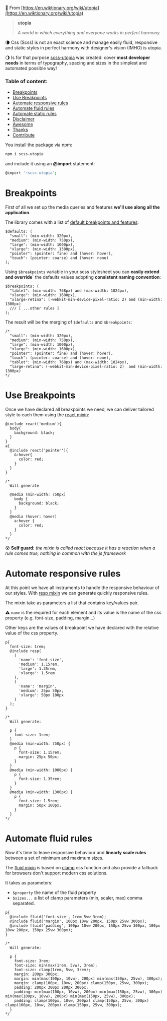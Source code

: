 :book: From [https://en.wiktionary.org/wiki/utopia](https://en.wiktionary.org/wiki/utopia)
> **utopia**
> 
> _A world in which everything and everyone works in perfect harmony._

:waning_crescent_moon: Css (Scss) is not an exact science and manage easily fluid, responsive and static styles in perfect harmony with designer's vision (IMHO) is utopia. 

:waning_gibbous_moon: Is for that purpose [scss-utopia](https://www.npmjs.com/package/scss-utopia) was created: cover **most developer needs**  in terms of typography, spacing and sizes in the simplest and automated possible way!

### Table of content:
- [Breakpoints](#breakpoints)
- [Use Breakpoints](#use-breakpoints)
- [Automate responsive rules](#automate-responsive-rules)
- [Automate fluid rules](#automate-fluid-rules)
- [Automate static rules](#automate-static-rules)
- [Disclaimer](#disclaimer)
- [Awesome](#awesome)
- [Thanks](#thanks)
- [Contribute](#contribute)

You install the package via npm:

``` bash
npm i scss-utopia
```

and include it using an **@import** statement:

``` bash
@import '~scss-utopia';
```

# Breakpoints
First of all we set up the media queries and features **we'll use along all the application**.

The library comes with a list of [default breakpoints and features](https://github.com/DidoMarchet/scss-utopia/blob/main/src/breakpoints.scss):

```
$defaults: (
  "small": (min-width: 320px), 
  "medium": (min-width: 750px),
  "large": (min-width: 1000px),
  "xlarge": (min-width: 1300px),
  "pointer": (pointer: fine) and (hover: hover),
  "touch": (pointer: coarse) and (hover: none)
);
```

Using `$breakpoints` variable in your scss stylesheet you can **easily extend and override**` the defaults values adopting **consistent naming convention**:

```
$breakpoints: (
  "tablet": (min-width: 768px) and (max-width: 1024px),
  "xlarge": (min-width: 1600px),
  "xlarge-retina": (-webkit-min-device-pixel-ratio: 2) and (min-width: 1300px)
  /// [ ...other rules ]
);
```

The result will be the merging of  `$defaults` and `$breakpoints`:

```
/*
  "small": (min-width: 320px), 
  "medium": (min-width: 750px),
  "large": (min-width: 1000px),
  "xlarge": (min-width: 1600px),
  "pointer": (pointer: fine) and (hover: hover),
  "touch": (pointer: coarse) and (hover: none),
  "tablet": (min-width: 768px) and (max-width: 1024px),
  "large-retina": (-webkit-min-device-pixel-ratio: 2)  and (min-width: 1300px)
*/
```

# Use Breakpoints
Once we have declared all breakpoints we need, we can deliver tailored style to each them using the [react mixin](https://github.com/DidoMarchet/scss-utopia/blob/main/src/react.scss):

```
@include react('medium'){
  body{
    background: black;
  }
}
a{
  @include react('pointer'){
    &:hover{
      color: red;
    }
  }
}

/*
  Will generate 

  @media (min-width: 750px)
    body {
      background: black;
    }
  }
  @media (hover: hover)
    a:hover {
      color: red;
    }
  }
*/
```

:cold_sweat: **Self guard:** *the mixin is called react because it has a reaction when a rule comes true, nothing in common with the js framework* 

# Automate responsive rules
At this point we have all instruments to handle the responsive behaviour of our styles.
With [resp mixin](https://github.com/DidoMarchet/scss-utopia/blob/main/src/resp.scss) we can generate quickly responsive rules.

The mixin take as parameters a list that contains key/values pair.

:warning: `name` is the required for each element and its value is the name of the css property (e.g. font-size, padding, margin...)

Other keys are the values of breakpoint we have declared with the relative value of the css property.

```
p{
  font-size: 1rem;
  @include resp(
    (
      'name': 'font-size',
      'medium': 1.15rem,
      'large': 1.35rem,
      'xlarge': 1.5rem
    ),
    (
      'name': 'margin',
      'medium': 25px 50px,
      'xlarge': 50px 100px
    )
  );
}

/* 
  Will generate:
  
  p {
    font-size: 1rem;
  }
  @media (min-width: 750px) {
    p {
      font-size: 1.15rem;
      margin: 25px 50px;
    }
  }
  @media (min-width: 1000px) {
    p {
      font-size: 1.35rem;
    }
  }
  @media (min-width: 1300px) {
    p {
      font-size: 1.5rem;
      margin: 50px 100px;
    }
  }
*/
```

# Automate fluid rules
Now it's time to leave responsive behaviour and **linearly scale rules** between a set of minimum and maximum sizes.

The [fluid mixin](https://github.com/DidoMarchet/scss-utopia/blob/main/src/fluid.scss) is based on [clamp](https://developer.mozilla.org/en-US/docs/Web/CSS/clamp()) css function and also provide a fallback for browsers don't support modern css solutions.

It takes as parameters:

- `$property` the name of the fluid property
- `$sizes...` a list of clamp parameters (min, scaler, max) comma separated.

```
p{
  @include fluid('font-size', 1rem 5vw 3rem);
  @include fluid('margin', 100px 10vw 200px, 150px 25vw 300px);
  @include fluid('padding', 100px 10vw 200px, 150px 25vw 300px, 100px 10vw 200px, 150px 25vw 300px);
}

/*
  Will generate:

  p {
    font-size: 3rem;
    font-size: min(max(1rem, 5vw), 3rem);
    font-size: clamp(1rem, 5vw, 3rem);
    margin: 200px 300px;
    margin: min(max(100px, 10vw), 200px) min(max(150px, 25vw), 300px);
    margin: clamp(100px, 10vw, 200px) clamp(150px, 25vw, 300px);
    padding: 200px 300px 200px 300px;
    padding: min(max(100px, 10vw), 200px) min(max(150px, 25vw), 300px) min(max(100px, 10vw), 200px) min(max(150px, 25vw), 300px);
    padding: clamp(100px, 10vw, 200px) clamp(150px, 25vw, 300px) clamp(100px, 10vw, 200px) clamp(150px, 25vw, 300px);
  }
*/
```

